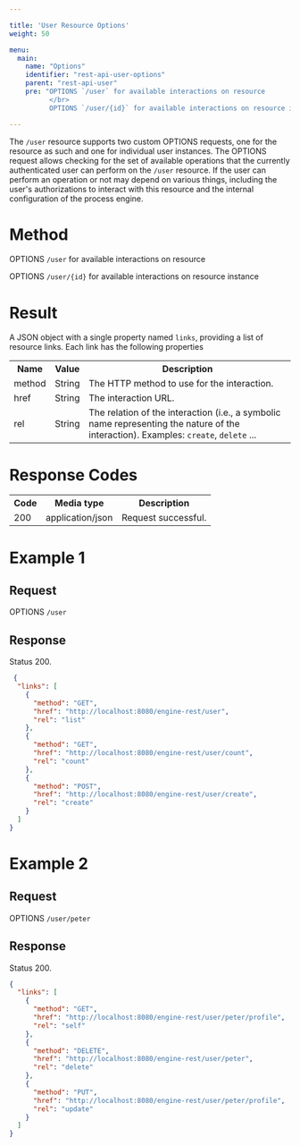 ```yaml
---

title: 'User Resource Options'
weight: 50

menu:
  main:
    name: "Options"
    identifier: "rest-api-user-options"
    parent: "rest-api-user"
    pre: "OPTIONS `/user` for available interactions on resource
          </br>
          OPTIONS `/user/{id}` for available interactions on resource instance"

---
```



The `/user` resource supports two custom OPTIONS requests, one for the resource as such and one for individual user instances. The OPTIONS request allows checking for the set of available operations that the currently authenticated user can perform on the `/user` resource. If the user can perform an operation or not may depend on various things, including the user's authorizations to interact with this resource and the internal configuration of the process engine.

# Method

OPTIONS `/user` for available interactions on resource

OPTIONS `/user/{id}` for available interactions on resource instance


# Result

A JSON object with a single property named `links`, providing a list of resource links. Each link has the following properties

<table class="table table-striped">
  <tr>
    <th>Name</th>
    <th>Value</th>
    <th>Description</th>
  </tr>
  <tr>
    <td>method</td>
    <td>String</td>
    <td>The HTTP method to use for the interaction.</td>
  </tr>
  <tr>
    <td>href</td>
    <td>String</td>
    <td>The interaction URL.</td>
  </tr>
  <tr>
    <td>rel</td>
    <td>String</td>
    <td>The relation of the interaction (i.e., a symbolic name representing the nature of the interaction). Examples: <code>create</code>, <code>delete</code> ...</td>
  </tr>  
</table>


# Response Codes

<table class="table table-striped">
  <tr>
    <th>Code</th>
    <th>Media type</th>
    <th>Description</th>
  </tr>
  <tr>
    <td>200</td>
    <td>application/json</td>
    <td>Request successful.</td>
  </tr>
</table>

# Example 1

## Request

OPTIONS `/user`

## Response

Status 200.
```json
 {
  "links": [
    {
      "method": "GET",
      "href": "http://localhost:8080/engine-rest/user",
      "rel": "list"
    },
    {
      "method": "GET",
      "href": "http://localhost:8080/engine-rest/user/count",
      "rel": "count"
    },
    {
      "method": "POST",
      "href": "http://localhost:8080/engine-rest/user/create",
      "rel": "create"
    }
  ]
}
 ```


# Example 2

## Request

OPTIONS `/user/peter`
  
## Response

Status 200.
```json
{
  "links": [
    {
      "method": "GET",
      "href": "http://localhost:8080/engine-rest/user/peter/profile",
      "rel": "self"
    },
    {
      "method": "DELETE",
      "href": "http://localhost:8080/engine-rest/user/peter",
      "rel": "delete"
    },
    {
      "method": "PUT",
      "href": "http://localhost:8080/engine-rest/user/peter/profile",
      "rel": "update"
    }
  ]
}
```
